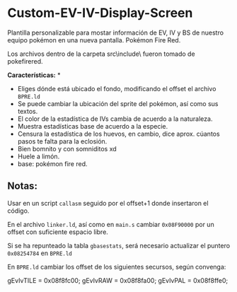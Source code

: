 # Custom-EV-IV-Display-Screen
 Plantilla personalizable para mostar información de EV, IV y BS de nuestro equipo pokémon en una nueva pantalla. Pokémon Fire Red.
 
Los archivos dentro de la carpeta src\include\ fueron tomado de pokefirered.
 
 **Características:**
 *
+ Eliges dónde está ubicado el fondo, modificando el offset el archivo `BPRE.ld`
+ Se puede cambiar la ubicación del sprite del pokémon, así como sus textos.
+ El color de la estadística de IVs cambia de acuerdo a la naturaleza.
+ Muestra estadísticas base de acuerdo a la especie.
+ Censura la estadística de los huevos, en cambio, dice aprox. cúantos pasos te falta para la eclosión.
+ Bien bomnito y con somniditos xd
+ Huele a limón.
+ base: pokémon fire red.

Notas:
-
Usar en un script `callasm` seguido por el offset+1 donde insertaron el código.

En el archivo `linker.ld`, así como en `main.s` cambiar `0x08F90000` por un offset con suficiente espacio libre.

Si se ha repunteado la tabla `gbasestats`, será necesario actualizar el puntero `0x08254784` en `BPRE.ld`

En `BPRE.ld` cambiar los offset  de los siguientes secursos, según convenga:

 gEvIvTILE = 0x08f8fc00;
 gEvIvRAW = 0x08f8fa00;
 gEvIvPAL = 0x08f8ffe0;
